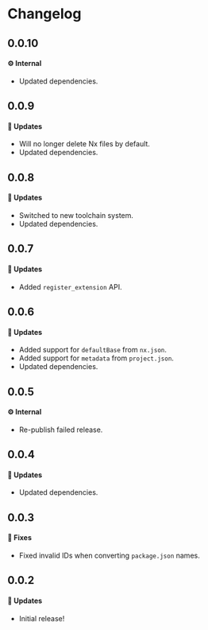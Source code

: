 # Changelog

## 0.0.10

#### ⚙️ Internal

- Updated dependencies.

## 0.0.9

#### 🚀 Updates

- Will no longer delete Nx files by default.
- Updated dependencies.

## 0.0.8

#### 🚀 Updates

- Switched to new toolchain system.
- Updated dependencies.

## 0.0.7

#### 🚀 Updates

- Added `register_extension` API.

## 0.0.6

#### 🚀 Updates

- Added support for `defaultBase` from `nx.json`.
- Added support for `metadata` from `project.json`.
- Updated dependencies.

## 0.0.5

#### ⚙️ Internal

- Re-publish failed release.

## 0.0.4

#### 🚀 Updates

- Updated dependencies.

## 0.0.3

#### 🐞 Fixes

- Fixed invalid IDs when converting `package.json` names.

## 0.0.2

#### 🚀 Updates

- Initial release!
